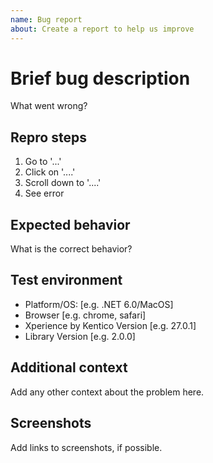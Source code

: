 ```yaml
---
name: Bug report
about: Create a report to help us improve
---
```


# Brief bug description

What went wrong?

## Repro steps

1. Go to '...'
2. Click on '....'
3. Scroll down to '....'
4. See error

## Expected behavior

What is the correct behavior?

## Test environment

- Platform/OS: [e.g. .NET 6.0/MacOS]
- Browser [e.g. chrome, safari]
- Xperience by Kentico Version [e.g. 27.0.1]
- Library Version [e.g. 2.0.0]

## Additional context

Add any other context about the problem here.

## Screenshots

Add links to screenshots, if possible.
